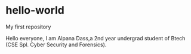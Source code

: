 # hello-world
My first repository

Hello everyone,
I am Alpana Dass,a 2nd year undergrad student of Btech (CSE Spl. Cyber Security and Forensics).
